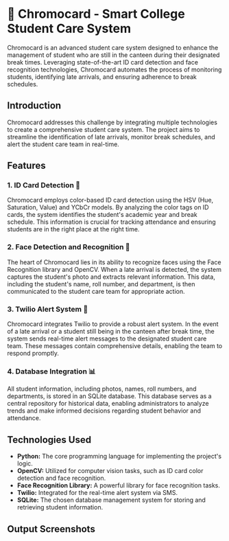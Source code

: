 # 🌈 Chromocard - Smart College Student Care System

Chromocard is an advanced student care system designed to enhance the management of student who are still in the canteen during their designated break times. Leveraging state-of-the-art ID card detection and face recognition technologies, Chromocard automates the process of monitoring students, identifying late arrivals, and ensuring adherence to break schedules.

## Introduction

Chromocard addresses this challenge by integrating multiple technologies to create a comprehensive student care system. The project aims to streamline the identification of late arrivals, monitor break schedules, and alert the student care team in real-time.

## Features

### 1. ID Card Detection 🎨

Chromocard employs color-based ID card detection using the HSV (Hue, Saturation, Value) and YCbCr models. By analyzing the color tags on ID cards, the system identifies the student's academic year and break schedule. This information is crucial for tracking attendance and ensuring students are in the right place at the right time.

### 2. Face Detection and Recognition 👤

The heart of Chromocard lies in its ability to recognize faces using the Face Recognition library and OpenCV. When a late arrival is detected, the system captures the student's photo and extracts relevant information. This data, including the student's name, roll number, and department, is then communicated to the student care team for appropriate action.

### 3. Twilio Alert System 🚨

Chromocard integrates Twilio to provide a robust alert system. In the event of a late arrival or a student still being in the canteen after break time, the system sends real-time alert messages to the designated student care team. These messages contain comprehensive details, enabling the team to respond promptly.

### 4. Database Integration 📊

All student information, including photos, names, roll numbers, and departments, is stored in an SQLite database. This database serves as a central repository for historical data, enabling administrators to analyze trends and make informed decisions regarding student behavior and attendance.

## Technologies Used

- **Python:** The core programming language for implementing the project's logic.
- **OpenCV:** Utilized for computer vision tasks, such as ID card color detection and face recognition.
- **Face Recognition Library:** A powerful library for face recognition tasks.
- **Twilio:** Integrated for the real-time alert system via SMS.
- **SQLite:** The chosen database management system for storing and retrieving student information.

## Output Screenshots


